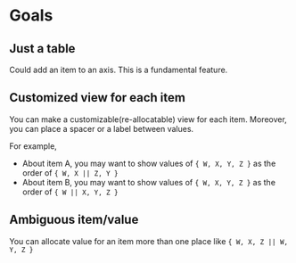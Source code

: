 Goals
====

## Just a table

Could add an item to an axis.
This is a fundamental feature.

## Customized view for each item

You can make a customizable(re-allocatable) view for each item.
Moreover, you can place a spacer or a label between values.

For example,
* About item A, you may want to show values of `{ W, X, Y, Z }` as the order of `{ W, X || Z, Y }`
* About item B, you may want to show values of `{ W, X, Y, Z }` as the order of `{ W || X, Y, Z }`

## Ambiguous item/value

You can allocate value for an item more than one place like `{ W, X, Z || W, Y, Z }`
